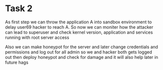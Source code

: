 # Task 2
As first step we can throw the application A into sandbox environment to delay user69 hacker to reach A.
So now we can moniter  how the attacker can lead to superuser and check kernel version, application and services running with root server access

Also we can make honeypot for the server and later change credentials and permissions and log out for all admin so we and hacker both gets logged out
then deploy honeypot and check for damage and it will also help later in future hags
